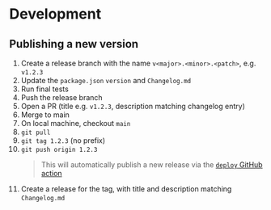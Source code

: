 # Development

## Publishing a new version

1. Create a release branch with the name `v<major>.<minor>.<patch>`, e.g. `v1.2.3`
1. Update the `package.json` `version` and `Changelog.md`
1. Run final tests
1. Push the release branch
1. Open a PR (title e.g. `v1.2.3`, description matching changelog entry)
1. Merge to main
1. On local machine, checkout `main`
1. `git pull`
1. `git tag 1.2.3` (no prefix)
1. `git push origin 1.2.3`
    > This will automatically publish a new release via the [`deploy` GitHub action](https://github.com/mark-wiemer/vscode-helloworld/actions/workflows/deploy.yml)
1. Create a release for the tag, with title and description matching `Changelog.md`
